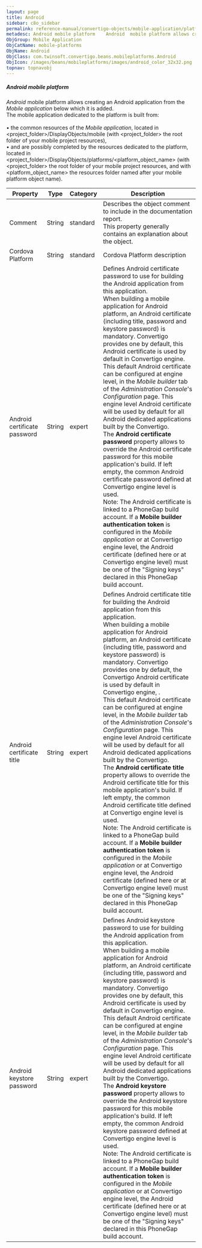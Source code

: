 ```yaml
---
layout: page
title: Android
sidebar: c8o_sidebar
permalink: reference-manual/convertigo-objects/mobile-application/platforms/mobile-platforms/android/
metadesc: Android mobile platform    Android  mobile platform allows creating an Android application from the  Mobile application  below which it is added.  The
ObjGroup: Mobile Application
ObjCatName: mobile-platforms
ObjName: Android
ObjClass: com.twinsoft.convertigo.beans.mobileplatforms.Android
ObjIcon: /images/beans/mobileplatforms/images/android_color_32x32.png
topnav: topnavobj
---
```

##### Android mobile platform 

<i>Android</i> mobile platform allows creating an Android application from the <i>Mobile application</i> below which it is added. <br/>The mobile application dedicated to the platform is built from: <br/><br/>• the common resources of the <i>Mobile application</i>, located in <span class="computer">&lt;project_folder&gt;/DisplayObjects/mobile</span> (with <span class="computer">&lt;project_folder&gt;</span> the root folder of your mobile project resources), <br/>• and are possibly completed by the resources dedicated to the platform, located in <span class="computer">&lt;project_folder&gt;/DisplayObjects/platforms/&lt;platform_object_name&gt;</span> (with <span class="computer">&lt;project_folder&gt;</span> the root folder of your mobile project resources, and with <span class="computer">&lt;platform_object_name&gt;</span> the resources folder named after your mobile platform object name).<br/>

Property | Type | Category | Description
--- | --- | --- | ---
Comment | String | standard | Describes the object comment to include in the documentation report.<br/>This property generally contains an explanation about the object.
Cordova Platform | String | standard | Cordova Platform description
Android certificate password | String | expert | Defines Android certificate password to use for building the Android application from this application.<br/>When building a mobile application for Android platform, an Android certificate (including title, password and keystore password) is mandatory. Convertigo provides one by default, this Android certificate is used by default in Convertigo engine. <br/>This default Android certificate can be configured at engine level, in the <i>Mobile builder</i> tab of the <i>Administration Console</i>'s <i>Configuration</i> page. This engine level Android certificate will be used by default for all Android dedicated applications built by the Convertigo. <br/>The <b>Android certificate password</b> property allows to override the Android certificate password for this mobile application's build. If left empty, the common Android certificate password defined at Convertigo engine level is used. <br/><span class="orangetwinsoft">Note:</span> The Android certificate is linked to a PhoneGap build account. If a <b>Mobile builder authentication token</b> is configured in the <i>Mobile application</i> or at Convertigo engine level, the Android certificate (defined here or at Convertigo engine level) must be one of the "Signing keys" declared in this PhoneGap build account.
Android certificate title | String | expert | Defines Android certificate title for building the Android application from this application.<br/>When building a mobile application for Android platform, an Android certificate (including title, password and keystore password) is mandatory. Convertigo provides one by default, the Convertigo Android certificate is used by default in Convertigo engine, . <br/>This default Android certificate can be configured at engine level, in the <i>Mobile builder</i> tab of the <i>Administration Console</i>'s <i>Configuration</i> page. This engine level Android certificate will be used by default for all Android dedicated applications built by the Convertigo. <br/>The <b>Android certificate title</b> property allows to override the Android certificate title for this mobile application's build. If left empty, the common Android certificate title defined at Convertigo engine level is used. <br/><span class="orangetwinsoft">Note:</span> The Android certificate is linked to a PhoneGap build account. If a <b>Mobile builder authentication token</b> is configured in the <i>Mobile application</i> or at Convertigo engine level, the Android certificate (defined here or at Convertigo engine level) must be one of the "Signing keys" declared in this PhoneGap build account.
Android keystore password | String | expert | Defines Android keystore password to use for building the Android application from this application.<br/>When building a mobile application for Android platform, an Android certificate (including title, password and keystore password) is mandatory. Convertigo provides one by default, this Android certificate is used by default in Convertigo engine. <br/>This default Android certificate can be configured at engine level, in the <i>Mobile builder</i> tab of the <i>Administration Console</i>'s <i>Configuration</i> page. This engine level Android certificate will be used by default for all Android dedicated applications built by the Convertigo. <br/>The <b>Android keystore password</b> property allows to override the Android keystore password for this mobile application's build. If left empty, the common Android keystore password defined at Convertigo engine level is used.<br/><span class="orangetwinsoft">Note:</span> The Android certificate is linked to a PhoneGap build account. If a <b>Mobile builder authentication token</b> is configured in the <i>Mobile application</i> or at Convertigo engine level, the Android certificate (defined here or at Convertigo engine level) must be one of the "Signing keys" declared in this PhoneGap build account.
